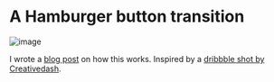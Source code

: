 # A Hamburger button transition



![image](/image/1.1.1.png)

I wrote a [blog post](http://robb.is/working-on/a-hamburger-button-transition/)
on how this works. Inspired by a [dribbble shot by
Creativedash](https://dribbble.com/shots/1623679-Open-Close).
